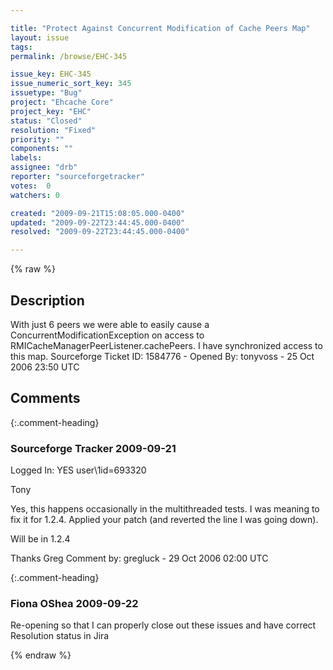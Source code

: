 ```yaml
---

title: "Protect Against Concurrent Modification of Cache Peers Map"
layout: issue
tags: 
permalink: /browse/EHC-345

issue_key: EHC-345
issue_numeric_sort_key: 345
issuetype: "Bug"
project: "Ehcache Core"
project_key: "EHC"
status: "Closed"
resolution: "Fixed"
priority: ""
components: ""
labels: 
assignee: "drb"
reporter: "sourceforgetracker"
votes:  0
watchers: 0

created: "2009-09-21T15:08:05.000-0400"
updated: "2009-09-22T23:44:45.000-0400"
resolved: "2009-09-22T23:44:45.000-0400"

---
```




{% raw %}



## Description

<div markdown="1" class="description">

With just 6 peers we were able to easily cause a
ConcurrentModificationException on access to
RMICacheManagerPeerListener.cachePeers.  I have
synchronized access to this map.
Sourceforge Ticket ID: 1584776 - Opened By: tonyvoss - 25 Oct 2006 23:50 UTC

</div>

## Comments


{:.comment-heading}
### **Sourceforge Tracker** <span class="date">2009-09-21</span>

<div markdown="1" class="comment">

Logged In: YES 
user\1id=693320

Tony

Yes, this happens occasionally in the multithreaded tests. I was meaning to fix it for 1.2.4. Applied your patch (and reverted the line I was going down).

Will be in 1.2.4

Thanks
Greg
Comment by: gregluck - 29 Oct 2006 02:00 UTC

</div>


{:.comment-heading}
### **Fiona OShea** <span class="date">2009-09-22</span>

<div markdown="1" class="comment">

Re-opening so that I can properly close out these issues and have correct Resolution status in Jira

</div>



{% endraw %}
